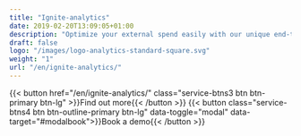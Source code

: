 ```yaml
---
title: "Ignite-analytics"
date: 2019-02-20T13:09:05+01:00
description: "Optimize your external spend easily with our unique end-to-end platform for strategic sourcing​"
draft: false
logo: "/images/logo-analytics-standard-square.svg"
weight: "1"
url: "/en/ignite-analytics/"
---
```


{{< button href="/en/ignite-analytics/" class="service-btns3 btn btn-primary btn-lg" >}}Find out more{{< /button >}}
{{< button class="service-btns4 btn btn-outline-primary btn-lg" data-toggle="modal" data-target="#modalbook">}}Book a demo{{< /button >}}